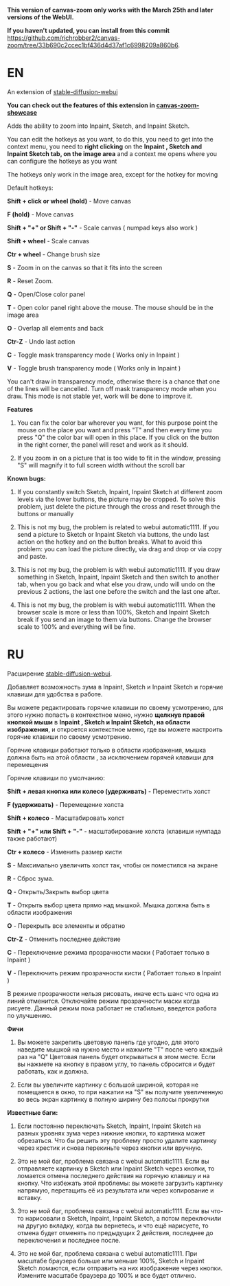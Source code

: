 **This version of canvas-zoom only works with the March 25th and later versions of the WebUI.**

**If you haven't updated, you can install from this commit** https://github.com/richrobber2/canvas-zoom/tree/33b690c2ccec1bf436d4d37af1c6998209a860b6.

# EN

An extension of [stable-diffusion-webui](https://github.com/AUTOMATIC1111/stable-diffusion-webui)

**You can check out the features of this extension in [canvas-zoom-showcase](https://github.com/daswer123/canvas-zoom-showcase)**

Adds the ability to zoom into Inpaint, Sketch, and Inpaint Sketch.

You can edit the hotkeys as you want, to do this, you need to get into the context menu, you need to **right clicking** on the **Inpaint , Sketch and Inpaint Sketch tab, on the image area** and a context me opens where you can configure the hotkeys as you want

The hotkeys only work in the image area, except for the hotkey for moving

Default hotkeys:

**Shift + click or wheel (hold)** - Move canvas

**F (hold)** - Move canvas

**Shift + "+" or Shift + "-"** - Scale canvas ( numpad keys also work )

**Shift + wheel** - Scale canvas

**Ctr + wheel** - Change brush size

**S** - Zoom in on the canvas so that it fits into the screen

**R** - Reset Zoom.

**Q** - Open/Close color panel

**T** - Open color panel right above the mouse. The mouse should be in the image area

**O** - Overlap all elements and back

**Ctr-Z** - Undo last action

**C** - Toggle mask transparency mode ( Works only in Inpaint )

**V** - Toggle brush transparency mode ( Works only in Inpaint )

You can't draw in transparency mode, otherwise there is a chance that one of the lines will be cancelled. Turn off mask transparency mode when you draw. This mode is not stable yet, work will be done to improve it.

**Features**

1. You can fix the color bar wherever you want, for this purpose point the mouse on the place you want and press "T" and then every time you press "Q" the color bar will open in this place. If you click on the button in the right corner, the panel will reset and work as it should.

2. If you zoom in on a picture that is too wide to fit in the window, pressing "S" will magnify it to full screen width without the scroll bar

**Known bugs:**

1. If you constantly switch Sketch, Inpaint, Inpaint Sketch at different zoom levels via the lower buttons, the picture may be cropped. To solve this problem, just delete the picture through the cross and reset through the buttons or manually

2. This is not my bug, the problem is related to webui automatic1111. If you send a picture to Sketch or Inpaint Sketch via buttons, the undo last action on the hotkey and on the button breaks. What to avoid this problem: you can load the picture directly, via drag and drop or via copy and paste.

3. This is not my bug, the problem is with webui automatic1111. If you draw something in Sketch, Inpaint, Inpaint Sketch and then switch to another tab, when you go back and what else you draw, undo will undo on the previous 2 actions, the last one before the switch and the last one after.

4. This is not my bug, the problem is with webui automatic1111. When the browser scale is more or less than 100%, Sketch and Inpaint Sketch break if you send an image to them via buttons. Change the browser scale to 100% and everything will be fine.

# RU

Расширение [stable-diffusion-webui](https://github.com/AUTOMATIC1111/stable-diffusion-webui).

Добавляет возможность зума в Inpaint, Sketch и Inpaint Sketch и горячие клавиши для удобства в работе.

Вы можете редактировать горячие клавиши по своему усмотрению, для этого нужно попасть в контекстное меню, нужно **щелкнув правой кнопкой мыши** в **Inpaint , Sketch и Inpaint Sketch, на области изображения**, и откроется контекстное меню, где вы можете настроить горячие клавиши по своему усмотрению.

Горячие клавиши работают только в области изображения, мышка должна быть на этой области , за исключением горячей клавиши для перемещения

Горячие клавиши по умолчанию:

**Shift + левая кнопка или колесо (удерживать)** - Переместить холст

**F (удерживать)** - Перемещение холста

**Shift + колесо** - Масштабировать холст

**Shift + "+" или Shift + "-"** - масштабирование холста (клавиши нумпада также работают)

**Ctr + колесо** - Изменить размер кисти

**S** - Максимально увеличить холст так, чтобы он поместился на экране

**R** - Сброс зума.

**Q** - Открыть/Закрыть выбор цвета

**T** - Открыть выбор цвета прямо над мышкой. Мышка должна быть в области изображения

**O** - Перекрыть все элементы и обратно

**Ctr-Z** - Отменить последнее действие

**C** - Переключение режима прозрачности маски ( Работает только в Inpaint )

**V** - Переключить режим прозрачности кисти ( Работает только в Inpaint )

В режиме прозрачности нельзя рисовать, иначе есть шанс что одна из линий отменится. Отключайте режим прозрачности маски когда рисуете. Данный режим пока работает не стабильно, введется работа по улучшению.

**Фичи**

1. Вы можете закрепить цветовую панель где угодно, для этого наведите мышкой на нужно место и нажмите "T" после чего каждый раз на "Q" Цветовая панель будет открываться в этом месте. Если вы нажмете на кнопку в правом углу, то панель сбросится и будет работать, как и должна.

2. Если вы увеличите картинку с большой шириной, которая не помещается в окно, то при нажатии на "S" вы получите увеличенную во весь экран картинку в полную ширину без полосы прокрутки

**Известные баги:**

1. Если постоянно переключать Sketch, Inpaint, Inpaint Sketch на разных уровнях зума через нижние кнопки, то картинка может обрезаться. Что бы решить эту проблему просто удалите картинку через крестик и снова перекиньте через кнопки или вручную.

2. Это не мой баг, проблема связана с webui automatic1111. Если вы отправляете картинку в Sketch или Inpaint Sketch через кнопки, то ломается отмена последнего действия на горячую клавишу и на кнопку. Что избежать этой проблемы: вы можете загрузить картинку напрямую, перетащить её из результата или через копирование и вставку.

3. Это не мой баг, проблема связана с webui automatic1111. Если вы что-то нарисовали в Sketch, Inpaint, Inpaint Sketch, а потом переключили на другую вкладку, когда вы вернетесь, и что ещё нарисуете, то отмена будет отменять по предыдущих 2 действия, последнее до переключения и последнее после.

4. Это не мой баг, проблема связана с webui automatic1111. При масштабе браузера больше или меньше 100%, Sketch и Inpaint Sketch ломаются, если отправить на них изображение через кнопки. Измените масштабе браузера до 100% и все будет отлично.
